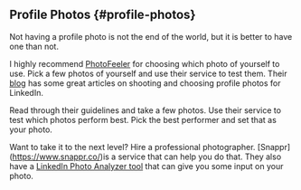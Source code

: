 ## Profile Photos {#profile-photos}

Not having a profile photo is not the end of the world, but it is better to have one than not. 

I highly recommend [PhotoFeeler](https://www.photofeeler.com) for choosing which photo of yourself to use. Pick a few photos of yourself and use their service to test them. Their [blog](https://blog.photofeeler.com) has some great articles on shooting and choosing profile photos for LinkedIn.

Read through their guidelines and take a few photos. Use their service to test which photos perform best. Pick the best performer and set that as your photo.

Want to take it to the next level? Hire a professional photographer. [Snappr] (https://www.snappr.co/)is a service that can help you do that. They also have a [LinkedIn Photo Analyzer tool](https://www.snappr.co/photo-analyzer/) that can give you some input on your photo.
